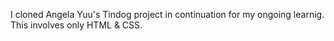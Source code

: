 I cloned Angela Yuu's Tindog project in continuation for my ongoing learnig. This involves only HTML & CSS.
